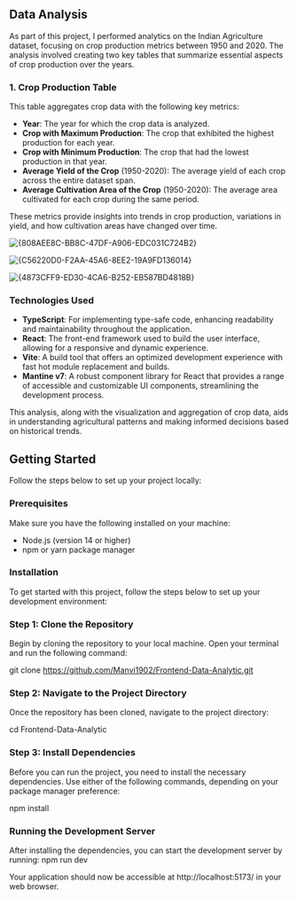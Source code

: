 ## Data Analysis  

As part of this project, I performed analytics on the Indian Agriculture dataset, focusing on crop production metrics between 1950 and 2020. The analysis involved creating two key tables that summarize essential aspects of crop production over the years.   

### 1. Crop Production Table  

This table aggregates crop data with the following key metrics:  

- **Year**: The year for which the crop data is analyzed.  
- **Crop with Maximum Production**: The crop that exhibited the highest production for each year.  
- **Crop with Minimum Production**: The crop that had the lowest production in that year.  
- **Average Yield of the Crop** (1950-2020): The average yield of each crop across the entire dataset span.  
- **Average Cultivation Area of the Crop** (1950-2020): The average area cultivated for each crop during the same period.  

These metrics provide insights into trends in crop production, variations in yield, and how cultivation areas have changed over time.  

![{808AEE8C-BB8C-47DF-A906-EDC031C724B2}](https://github.com/user-attachments/assets/f198902c-92a7-420c-b5cb-a4ea77c997d0)

![{C56220D0-F2AA-45A6-8EE2-19A9FD136014}](https://github.com/user-attachments/assets/b1c95589-8f2d-433a-abbd-47a06362a97e)

![{4873CFF9-ED30-4CA6-B252-EB587BD4818B}](https://github.com/user-attachments/assets/edb1c351-0d17-4259-af65-f9546b484807)



### Technologies Used  

- **TypeScript**: For implementing type-safe code, enhancing readability and maintainability throughout the application.  
- **React**: The front-end framework used to build the user interface, allowing for a responsive and dynamic experience.  
- **Vite**: A build tool that offers an optimized development experience with fast hot module replacement and builds.  
- **Mantine v7**: A robust component library for React that provides a range of accessible and customizable UI components, streamlining the development process.  

This analysis, along with the visualization and aggregation of crop data, aids in understanding agricultural patterns and making informed decisions based on historical trends.

## Getting Started  

Follow the steps below to set up your project locally:  

### Prerequisites  

Make sure you have the following installed on your machine:  

- Node.js (version 14 or higher)  
- npm or yarn package manager  

### Installation  

To get started with this project, follow the steps below to set up your development environment:  

### Step 1: Clone the Repository  
   
Begin by cloning the repository to your local machine. Open your terminal and run the following command:  
  
  git clone https://github.com/Manvi1902/Frontend-Data-Analytic.git   

### Step 2: Navigate to the Project Directory
Once the repository has been cloned, navigate to the project directory:

cd Frontend-Data-Analytic 

### Step 3: Install Dependencies
Before you can run the project, you need to install the necessary dependencies. Use either of the following commands, depending on your package manager preference:

 npm install 

### Running the Development Server
After installing the dependencies, you can start the development server by running:
npm run dev  

Your application should now be accessible at http://localhost:5173/ in your web browser.
